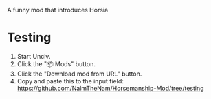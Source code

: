 A funny mod that introduces Horsia

# Testing
1. Start Unciv.
2. Click the "📦 Mods" button.
3. Click the "Download mod from URL" button.
4. Copy and paste this to the input field: https://github.com/NalmTheNam/Horsemanship-Mod/tree/testing